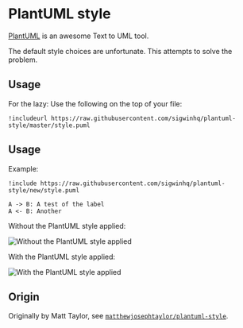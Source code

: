 # PlantUML style

[PlantUML](http://www.plantuml.com) is an awesome Text to UML tool.

The default style choices are unfortunate. This attempts to solve the problem. 

## Usage

For the lazy: Use the following on the top of your file:

```
!includeurl https://raw.githubusercontent.com/sigwinhq/plantuml-style/master/style.puml
```

## Usage

Example:

```puml
!include https://raw.githubusercontent.com/sigwinhq/plantuml-style/new/style.puml

A -> B: A test of the label
A <- B: Another
```

Without the PlantUML style applied:

![Without the PlantUML style applied](http://www.plantuml.com/plantuml/proxy?src=https://raw.githubusercontent.com/sigwinhq/plantuml-style/new/examples/usage-without.puml)

With the PlantUML style applied:

![With the PlantUML style applied](http://www.plantuml.com/plantuml/proxy?src=https://raw.githubusercontent.com/sigwinhq/plantuml-style/new/examples/usage-with.puml)

## Origin

Originally by Matt Taylor, see [`matthewjosephtaylor/plantuml-style`](https://github.com/matthewjosephtaylor/plantuml-style).
